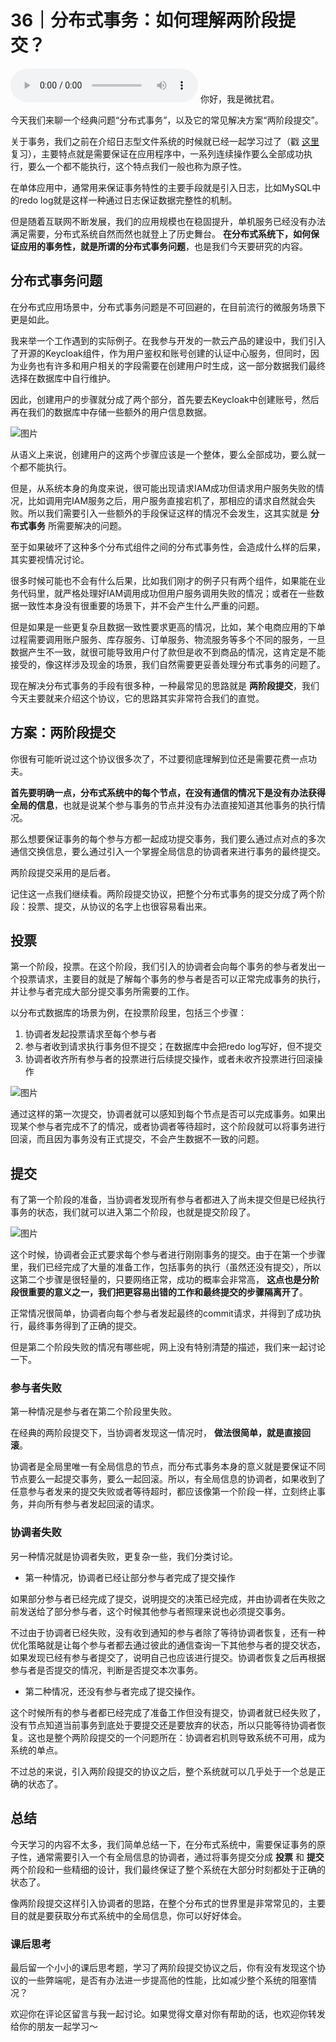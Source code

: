 # 36｜分布式事务：如何理解两阶段提交？
<audio src='./36｜分布式事务：如何理解两阶段提交？.mp3' controls></audio>
你好，我是微扰君。

今天我们来聊一个经典问题“分布式事务”，以及它的常见解决方案“两阶段提交”。

关于事务，我们之前在介绍日志型文件系统的时候就已经一起学习过了（戳 [这里](https://time.geekbang.org/column/article/478396) 复习），主要特点就是需要保证在应用程序中，一系列连续操作要么全部成功执行，要么一个都不能执行，这个特点我们一般也称为原子性。

在单体应用中，通常用来保证事务特性的主要手段就是引入日志，比如MySQL中的redo log就是这样一种通过日志保证数据完整性的机制。

但是随着互联网不断发展，我们的应用规模也在稳固提升，单机服务已经没有办法满足需要，分布式系统自然而然也就登上了历史舞台。 **在分布式系统下，如何保证应用的事务性，就是所谓的分布式事务问题**，也是我们今天要研究的内容。

## 分布式事务问题

在分布式应用场景中，分布式事务问题是不可回避的，在目前流行的微服务场景下更是如此。

我来举一个工作遇到的实际例子。在我参与开发的一款云产品的建设中，我们引入了开源的Keycloak组件，作为用户鉴权和账号创建的认证中心服务，但同时，因为业务也有许多和用户相关的字段需要在创建用户时生成，这一部分数据我们最终选择在数据库中自行维护。

因此，创建用户的步骤就分成了两个部分，首先要去Keycloak中创建账号，然后再在我们的数据库中存储一些额外的用户信息数据。

![图片](images/530646/ca5489c1d63b5d52e23f289a289a8994.jpg)

从语义上来说，创建用户的这两个步骤应该是一个整体，要么全部成功，要么就一个都不能执行。

但是，从系统本身的角度来说，很可能出现请求IAM成功但请求用户服务失败的情况，比如调用完IAM服务之后，用户服务直接宕机了，那相应的请求自然就会失败。所以我们需要引入一些额外的手段保证这样的情况不会发生，这其实就是 **分布式事务** 所需要解决的问题。

至于如果破坏了这种多个分布式组件之间的分布式事务性，会造成什么样的后果，其实要视情况讨论。

很多时候可能也不会有什么后果，比如我们刚才的例子只有两个组件，如果能在业务代码里，就严格处理好IAM调用成功但用户服务调用失败的情况；或者在一些数据一致性本身没有很重要的场景下，并不会产生什么严重的问题。

但是如果是一些更复杂且数据一致性要求更高的情况，比如，某个电商应用的下单过程需要调用账户服务、库存服务、订单服务、物流服务等多个不同的服务，一旦数据产生不一致，就很可能导致用户付了款但是收不到商品的情况，这肯定是不能接受的，像这样涉及现金的场景，我们自然需要更妥善处理分布式事务的问题了。

现在解决分布式事务的手段有很多种，一种最常见的思路就是 **两阶段提交**，我们今天主要就来介绍这个协议，它的思路其实非常符合我们的直觉。

## 方案：两阶段提交

你很有可能听说过这个协议很多次了，不过要彻底理解到位还是需要花费一点功夫。

**首先要明确一点，分布式系统中的每个节点，在没有通信的情况下是没有办法获得全局的信息**，也就是说某个参与事务的节点并没有办法直接知道其他事务的执行情况。

那么想要保证事务的每个参与方都一起成功提交事务，我们要么通过点对点的多次通信交换信息，要么通过引入一个掌握全局信息的协调者来进行事务的最终提交。

两阶段提交采用的是后者。

记住这一点我们继续看。两阶段提交协议，把整个分布式事务的提交分成了两个阶段：投票、提交，从协议的名字上也很容易看出来。

## 投票

第一个阶段，投票。在这个阶段，我们引入的协调者会向每个事务的参与者发出一个投票请求，主要目的就是了解每个事务的参与者是否可以正常完成事务的执行，并让参与者完成大部分提交事务所需要的工作。

以分布式数据库的场景为例，在投票阶段里，包括三个步骤：

1. 协调者发起投票请求至每个参与者
2. 参与者收到请求执行事务但不提交；在数据库中会把redo log写好，但不提交
3. 协调者收齐所有参与者的投票进行后续提交操作，或者未收齐投票进行回滚操作

![图片](images/530646/46660e568cd68e33c34ff52b5a9bba49.jpg)

通过这样的第一次提交，协调者就可以感知到每个节点是否可以完成事务。如果出现某个参与者完成不了的情况，或者协调者等待超时，这个阶段就可以将事务进行回滚，而且因为事务没有正式提交，不会产生数据不一致的问题。

## 提交

有了第一个阶段的准备，当协调者发现所有参与者都进入了尚未提交但是已经执行事务的状态，我们就可以进入第二个阶段，也就是提交阶段了。

![图片](images/530646/9845c19de8b71da132d01f2df68898cb.jpg)

这个时候，协调者会正式要求每个参与者进行刚刚事务的提交。由于在第一个步骤里，我们已经完成了大量的准备工作，包括事务的执行（虽然还没有提交），所以这第二个步骤是很轻量的，只要网络正常，成功的概率会非常高， **这点也是分阶段很重要的意义之一，我们把更容易出错的工作和最终提交的步骤隔离开了**。

正常情况很简单，协调者向每个参与者发起最终的commit请求，并得到了成功执行，最终事务得到了正确的提交。

但是第二个阶段失败的情况有哪些呢，网上没有特别清楚的描述，我们来一起讨论一下。

### 参与者失败

第一种情况是参与者在第二个阶段里失败。

在经典的两阶段提交下，当协调者发现这一情况时， **做法很简单，就是直接回滚**。

协调者是全局里唯一有全局信息的节点，而分布式事务本身的意义就是要保证不同节点要么一起提交事务，要么一起回滚。所以，有全局信息的协调者，如果收到了任意参与者发来的提交失败或者等待超时，都应该像第一个阶段一样，立刻终止事务，并向所有参与者发起回滚的请求。

### 协调者失败

另一种情况就是协调者失败，更复杂一些，我们分类讨论。

- 第一种情况，协调者已经让部分参与者完成了提交操作

如果部分参与者已经完成了提交，说明提交的决策已经完成，并由协调者在失败之前发送给了部分参与者，这个时候其他参与者照理来说也必须提交事务。

不过由于协调者已经失败，没有收到通知的参与者除了等待协调者恢复，还有一种优化策略就是让每个参与者都去通过彼此的通信查询一下其他参与者的提交状态，如果发现已经有参与者提交了，说明自己也应该进行提交。协调者恢复之后再根据参与者是否提交的情况，判断是否提交本次事务。

- 第二种情况，还没有参与者完成了提交操作。

这个时候所有的参与者都已经完成了准备工作但没有提交，协调者就已经失败了，没有节点知道当前事务到底处于要提交还是要放弃的状态，所以只能等待协调者恢复。这也是整个两阶段提交的一个问题所在：协调者宕机则导致系统不可用，成为系统的单点。

不过总的来说，引入两阶段提交的协议之后，整个系统就可以几乎处于一个总是正确的状态了。

## 总结

今天学习的内容不太多，我们简单总结一下，在分布式系统中，需要保证事务的原子性，通常需要引入一个有全局信息的协调者，通过将事务提交分成 **投票** 和 **提交** 两个阶段和一些精细的设计，我们最终保证了整个系统在大部分时刻都处于正确的状态了。

像两阶段提交这样引入协调者的思路，在整个分布式的世界里是非常常见的，主要目的就是要获取分布式系统中的全局信息，你可以好好体会。

### 课后思考

最后留一个小小的课后思考题，学习了两阶段提交协议之后，你有没有发现这个协议的一些弊端呢，是否有办法进一步提高他的性能，比如减少整个系统的阻塞情况？

欢迎你在评论区留言与我一起讨论。如果觉得文章对你有帮助的话，也欢迎你转发给你的朋友一起学习～